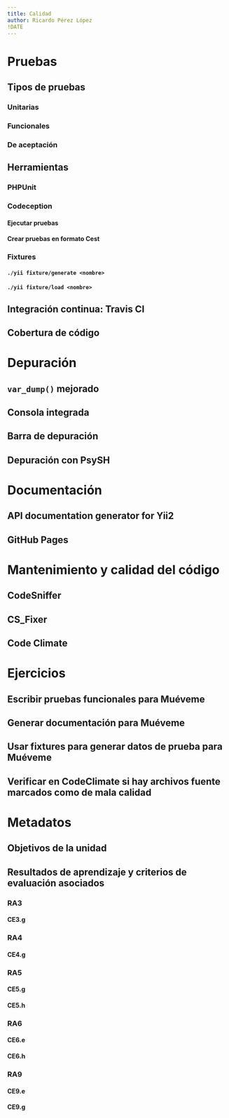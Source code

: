 ```yaml
---
title: Calidad
author: Ricardo Pérez López
!DATE
---
```


# Pruebas

## Tipos de pruebas

### Unitarias

### Funcionales

### De aceptación

## Herramientas

### PHPUnit

### Codeception

#### Ejecutar pruebas

#### Crear pruebas en formato Cest

### Fixtures

#### `./yii fixture/generate <nombre>`

#### `./yii fixture/load <nombre>`

## Integración continua: Travis CI

## Cobertura de código

# Depuración

## `var_dump()` mejorado

## Consola integrada

## Barra de depuración

## Depuración con PsySH

# Documentación

## API documentation generator for Yii2

## GitHub Pages

# Mantenimiento y calidad del código

## CodeSniffer

## CS_Fixer

## Code Climate

# Ejercicios

## Escribir pruebas funcionales para Muéveme

## Generar documentación para Muéveme

## Usar fixtures para generar datos de prueba para Muéveme

## Verificar en CodeClimate si hay archivos fuente marcados como de mala calidad

# Metadatos

## Objetivos de la unidad

## Resultados de aprendizaje y criterios de evaluación asociados

### RA3

#### CE3.g

### RA4

#### CE4.g

### RA5

#### CE5.g

#### CE5.h

### RA6

#### CE6.e

#### CE6.h

### RA9

#### CE9.e

#### CE9.g

